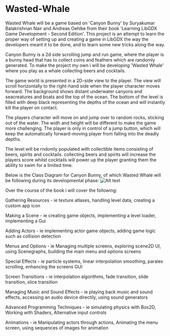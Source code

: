 # Wasted-Whale
Wasted Whale will be a game based on 'Canyon Bunny' by Suryakumar Balakrishnan Nair and Andreas Oehlke from their book 'Learning LibGDX Game Development - Second Edition'. 
This project is an attempt to learn the proper way of setting up and creating a game in LibGDX the way the developers meant it to be done, and to learn some new tricks along the way.

Canyon Bunny is a 2d side scrolling jump and run game, where the player is a bunny head that has to collect coins and feathers which are randomly generated.
To make the project my own i will be developing 'Wasted Whale' where you play as a whale collecting beers and cocktails.

The game world is presented in a 2D-side view to the player. The view will scroll horizontally to the right-hand side when the player character moves forward. The background shows distant underwater canyons and seacreatures and boats and the top of the ocean. The bottom of the level is filled with deep black representing the depths of the ocean and will instantly kill the player on contact.

The players character will move on and jump over to random rocks, sticking out of the water. The widh and height will be different to make the game more challenging. The player is only in control of a jump button, which will keep the automatically forward-moving player from falling into the deadly depths.

The level will be rndomly populated with collectible items consisting of beers, spirits and cocktails. collecting beers and spirits will increase the players score whilst cocktails will power up the player granting them the ability to swim for a limited time.

Below is the Class Diagram for Canyon Bunny, of which Wasted Whale will be following during its developmental phase:
![Alt text](https://www.safaribooksonline.com/library/view/learning-libgdx-game/9781782166047/graphics/6047OS_03_02.jpg)


Over the course of the book i will cover the following:

Gathering Resources - ie texture atlases, handling level data, creating a custom app icon

Making a Scene - ie creating game objects, implementing a level loader, implementing a Gui

Adding Actors - ie implementing actor game objects, adding game logic such as collision detection

Menus and Options -  ie Managing multiple screens, exploring scene2D UI, using Scenegraphs, building the main menu and options screens

Special Effects - ie particle systems, linear interpolation smoothing, paralex scrolling, enhancing the screens GUI

Screen Transitions - ie interpolation algorithms, fade transition, slide transition, slice transition

Managing Music and Sound Effects - ie playing back music and sound effects, accessing an audio device directily, using sound generators

Advanced Programming Techniques - ie simulating physics with Box2D, Working with Shaders, Alternative input controls

Animations - ie Manipulating actors through actions, Animating the menu screen, using sequences of images for animation


